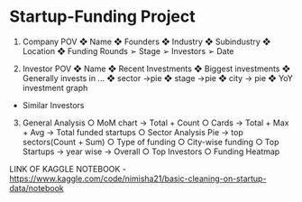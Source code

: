 # Startup-Funding Project

1.	Company POV
❖	Name
❖	Founders
❖	Industry
❖	Subindustry
❖	Location
❖	Funding Rounds
➢	Stage
➢	Investors
➢	Date


2.	Investor POV
❖	Name
❖	Recent Investments
❖	Biggest investments
❖	Generally invests in ...
❖	sector ->pie
❖	stage ->pie
❖	city -> pie
❖	YoY investment graph
- Similar Investors

3. General Analysis
	○ MoM chart -> Total + Count
	○ Cards -> Total + Max + Avg -> Total funded startups
	○ Sector Analysis Pie -> top sectors(Count + Sum) 
	○ Type of funding
	○ City-wise funding
	○ Top Startups -> year wise -> Overall
	○ Top Investors
	○ Funding Heatmap




LINK OF KAGGLE NOTEBOOK - 
https://www.kaggle.com/code/nimisha21/basic-cleaning-on-startup-data/notebook


